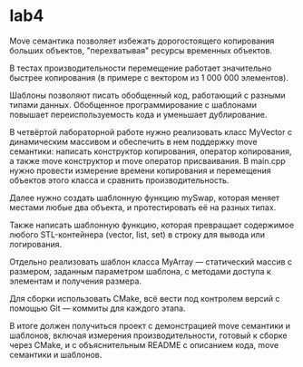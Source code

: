 # lab4

Move семантика позволяет избежать дорогостоящего копирования больших объектов, "перехватывая" ресурсы временных объектов.

В тестах производительности перемещение работает значительно быстрее копирования (в примере с вектором из 1 000 000 элементов).

Шаблоны позволяют писать обобщенный код, работающий с разными типами данных.
Обобщенное программирование с шаблонами повышает переиспользуемость кода и уменьшает дублирование.

В четвёртой лабораторной работе нужно реализовать класс MyVector с динамическим массивом и обеспечить в нем поддержку move семантики: написать конструктор копирования, оператор копирования, а также move конструктор и move оператор присваивания. 
В main.cpp нужно провести измерение времени копирования и перемещения объектов этого класса и сравнить производительность. 

Далее нужно создать шаблонную функцию mySwap, которая меняет местами любые два объекта, и протестировать её на разных типах. 

Также написать шаблонную функцию, которая превращает содержимое любого STL-контейнера (vector, list, set) в строку для вывода или логирования. 

Отдельно реализовать шаблон класса MyArray — статический массив с размером, заданным параметром шаблона, с методами доступа к элементам и получения размера. 

Для сборки использовать CMake, всё вести под контролем версий с помощью Git — коммиты для каждого этапа. 

В итоге должен получиться проект с демонстрацией move семантики и шаблонов, включая измерения производительности, готовый к сборке через CMake, и с объяснительным README с описанием кода, move семантики и шаблонов.

